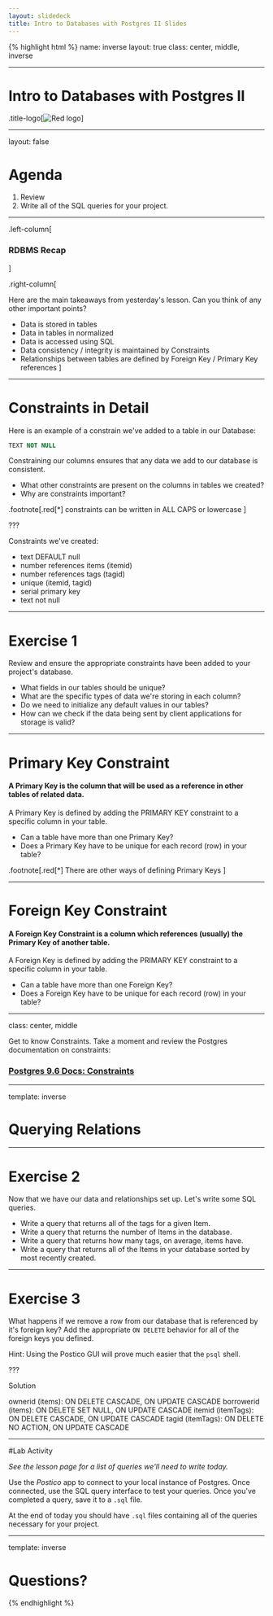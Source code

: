```yaml
---
layout: slidedeck
title: Intro to Databases with Postgres II Slides
---
```


{% highlight html %}
name: inverse
layout: true
class: center, middle, inverse

---

# Intro to Databases with Postgres II

.title-logo[![Red logo](/public/img/red-logo-white.svg)]

---

layout: false

# Agenda

1.  Review
2.  Write all of the SQL queries for your project.

---

.left-column[

### RDBMS Recap

]

.right-column[

Here are the main takeaways from yesterday's lesson.
Can you think of any other important points?

- Data is stored in tables
- Data in tables in normalized
- Data is accessed using SQL
- Data consistency / integrity is maintained by Constraints
- Relationships between tables are defined by
  Foreign Key / Primary Key references
  ]

---

# Constraints in Detail

Here is an example of a constrain we've added to a table in our Database:

```sql
TEXT NOT NULL
```

Constraining our columns ensures that any data we add to our database is consistent.

- What other constraints are present on the columns in tables we created?<br/>
- Why are constraints important?

.footnote[.red[*]
constraints can be written in ALL CAPS or lowercase
]

???

Constraints we've created:

- text DEFAULT null
- number references items (itemid)
- number references tags (tagid)
- unique (itemid, tagid)
- serial primary key
- text not null

---

# Exercise 1

Review and ensure the appropriate constraints have been added to your project's database.

- What fields in our tables should be unique?
- What are the specific types of data we're storing in each column?
- Do we need to initialize any default values in our tables?
- How can we check if the data being sent by client applications for storage is valid?

---

# Primary Key Constraint

#### A Primary Key is the column that will be used as a reference in other tables of related data.

A Primary Key is defined by adding the PRIMARY KEY constraint to a specific column in your table.

- Can a table have more than one Primary Key?
- Does a Primary Key have to be unique for each record (row) in your table?

.footnote[.red[*]
There are other ways of defining Primary Keys
]

---

# Foreign Key Constraint

#### A Foreign Key Constraint is a column which references (usually) the Primary Key of another table.

A Foreign Key is defined by adding the PRIMARY KEY constraint to a specific column in your table.

- Can a table have more than one Foreign Key?
- Does a Foreign Key have to be unique for each record (row) in your table?

---

class: center, middle

Get to know Constraints. Take a moment and review the Postgres documentation on constraints:

### [Postgres 9.6 Docs: Constraints](https://www.Postgres.org/docs/9.6/static/ddl-constraints.html)

---

template: inverse

# Querying Relations

---

# Exercise 2

Now that we have our data and relationships set up. Let's write some SQL queries.

- Write a query that returns all of the tags for a given Item.
- Write a query that returns the number of Items in the database.
- Write a query that returns how many tags, on average, items have.
- Write a query that returns all of the Items in your database sorted by most recently created.

---

# Exercise 3

What happens if we remove a row from our database that is referenced by it's foreign key?
Add the appropriate `ON DELETE` behavior for all of the foreign keys you defined.

Hint: Using the Postico GUI will prove much easier that the `psql` shell.

???

Solution

ownerid (items): ON DELETE CASCADE, ON UPDATE CASCADE
borrowerid (items): ON DELETE SET NULL, ON UPDATE CASCADE
itemid (itemTags): ON DELETE CASCADE, ON UPDATE CASCADE
tagid (itemTags): ON DELETE NO ACTION, ON UPDATE CASCADE

---

#Lab Activity

_See the lesson page for a list of queries we'll need to write today._

Use the _Postico_ app to connect to your local instance of Postgres. Once connected, use the
SQL query interface to test your queries. Once you've completed a query, save it to a `.sql` file.

At the end of today you should have `.sql` files containing all of the queries necessary for your project.

---

template: inverse

# Questions?

{% endhighlight %}
